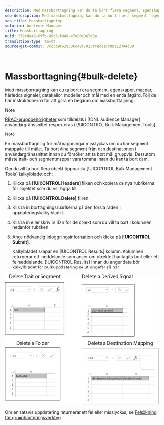 ```yaml
---
description: Med massborttagning kan du ta bort flera segment, egenskaper, mappar, härledda signaler, datakällor, modeller och mål med en enda åtgärd. Följ de här instruktionerna för att göra en begäran om massborttagning.
seo-description: Med massborttagning kan du ta bort flera segment, egenskaper, mappar, härledda signaler, datakällor, modeller och mål med en enda åtgärd. Följ de här instruktionerna för att göra en begäran om massborttagning.
seo-title: Massborttagning
solution: Audience Manager
title: Massborttagning
uuid: 679cde46-09fb-45c6-b84d-47e00e0e7c0a
translation-type: tm+mt
source-git-commit: 8cc3d9d629536c48b7013ffede16c0b112704c89

---
```



# Massborttagning{#bulk-delete}

Med massborttagning kan du ta bort flera segment, egenskaper, mappar, härledda signaler, datakällor, modeller och mål med en enda åtgärd. Följ de här instruktionerna för att göra en begäran om massborttagning.

<!-- 

<p>t_bulk_delete.xml </p>

 -->

>[!NOTE]
>
>[RBAC-gruppbehörigheter](../../features/administration/administration-overview.md) som tilldelats i [!DNL Audience Manager] användargränssnittet respekteras i [!UICONTROL Bulk Management Tools].

>[!NOTE]
>
>En massborttagning för målmappningar misslyckas om du har segment mappade till målet. Ta bort dina segment från den destinationen i användargränssnittet innan du försöker att ta bort mål gruppvis. Dessutom måste trait- och segmentmappar vara tomma innan du kan ta bort dem.

Om du vill ta bort flera objekt öppnar du [!UICONTROL Bulk Management Tools] kalkylbladet och:

1. Klicka på **[!UICONTROL Headers]** fliken och kopiera de nya rubrikerna för objektet som du vill lägga till.
2. Klicka på **[!UICONTROL Delete]** fliken.
3. Klistra in borttagningsrubrikerna på den första raden i uppdateringskalkylbladet.
4. Klistra in eller skriv in ID:n för de objekt som du vill ta bort i kolumnen nedanför rubriken.
5. Ange nödvändig [inloggningsinformation](../../reference/bulk-management-tools/bulk-management-intro.md#auth-reqs) och klicka på **[!UICONTROL Submit]**.

   Kalkylbladet skapar en [!UICONTROL Results] kolumn. Kolumnen returnerar ett meddelande som anger om objektet har tagits bort eller ett felmeddelande. [!UICONTROL Results] 
Innan du anger data bör kalkylbladet för bulkuppdatering se ut ungefär så här:

![](assets/delete.png)

Om en satsvis uppdatering returnerar ett fel eller misslyckas, se [Felsökning för grupphanteringsverktyg](../../reference/bulk-management-tools/bulk-troubleshooting.md).
